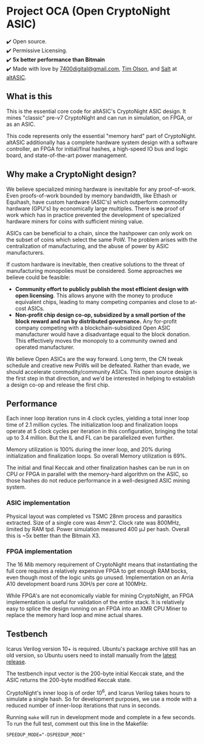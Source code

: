# Project OCA (Open CryptoNight ASIC)
:heavy_check_mark: Open source.  
:heavy_check_mark: Permissive Licensing.  
:heavy_check_mark: __5x better performance than Bitmain__  
:heavy_check_mark:  Made with love by [7400digital@gmail.com](http://www.7400.digital/), [Tim Olson](https://linkedin.com/in/olsontim), and [Salt](https://twitter.com/_vhsv3) at  [altASIC](http://altasic.com/).  

## What is this

This is the essential core code for altASIC's CryptoNight ASIC design.
It mines "classic" pre-v7 CryptoNight and can run in simulation, on FPGA, or as an ASIC.

This code represents only the essential "memory hard" part of CryptoNight.
altASIC additionally has a complete hardware system design with a software controller,
an FPGA for initial/final hashes, a high-speed IO bus and logic board,
and state-of-the-art power management.

## Why make a CryptoNight design?

We believe specialized mining hardware is inevitable for any proof-of-work.  Even
proofs-of-work bounded by memory bandwidth, like Ethash or Equihash, have custom hardware 
(ASIC's) which outperform commodity hardware (GPU's) by economically large multiples.
There is __no__ proof of work which has in practice prevented the development of specialized 
hardware miners for coins with sufficient mining value. 

ASICs can be beneficial to a chain, since the hashpower can only work on the subset of coins which
select the same PoW. The problem arises with the centralization of manufacturing, and the abuse of 
power by ASIC manufacturers.

If custom hardware is inevitable, then creative solutions to the threat of manufacturing monopolies
must be considered.  Some approaches we believe could be feasible:
- __Community effort to publicly publish the most efficient design with open licensing__.  This allows anyone 
with the money to produce equivalent chips, leading to many competing companies and close to at-cost ASICs.
-  __Non-profit chip design co-op, subsidized by a small portion of the block reward and run by distributed
governance.__  Any for-profit company competing with a blockchain-subsidized Open ASIC manufacturer would
have a disadvantage equal to the block donation. This effectively moves the monopoly to a community owned 
and operated manufacturer.

We believe Open ASICs are the way forward.
Long term, the CN tweak schedule and creative new PoWs will be defeated.
Rather than evade, we should accelerate commodity/community ASICs.
This open source design is the first step in that direction,
and we'd be interested in helping to establish a design co-op and release the first chip.

## Performance
Each inner loop iteration runs in 4 clock cycles, yielding a total inner loop time of 2.1 million cycles.
The initialization loop and finalization loops operate at 5 clock cycles per iteration in this configuration,
bringing the total up to 3.4 million.
But the IL and FL can be parallelized even further.

Memory utilization is 100% during the inner loop, and 20% during initialization and finalization loops.
So overall Memory utilization is 69%.

The initial and final Keccak and other finalization hashes can be run in on CPU or FPGA 
in parallel with the memory-hard algorithm on the ASIC,
so those hashes do not reduce performance in a well-designed ASIC mining system.

### ASIC implementation
Physical layout was completed vs TSMC 28nm process and parasitics extracted.
Size of a single core was 4mm^2.
Clock rate was 800MHz, limited by RAM tpd.
Power simulation measured 400 μJ per hash.
Overall this is ~5x better than the Bitmain X3.

### FPGA implementation
The 16 Mib memory requirement of CryptoNight means that instantiating the full core
requires a relatively expensive FPGA to get enough RAM bocks,
even though most of the logic units go unused.
Implementation on an Arria A10 development board runs 30H/s per core at 100MHz.

While FPGA's are not economically viable for mining CryptoNight,
an FPGA implementation is useful for validation of the entire stack.
It is relatively easy to splice the design running on an FPGA
into an XMR CPU Miner to replace the memory hard loop and mine actual shares.

## Testbench

Icarus Verilog version 10+ is required.  Ubuntu's package archive still has an old version,
so Ubuntu users need to install manually from the
[latest release](https://github.com/steveicarus/iverilog).

The testbench input vector is the 200-byte initial Keccak state,
and the ASIC returns the 200-byte modified Keccak state.

CryptoNight's inner loop is of order 10<sup>6</sup>,
and Icarus Verilog takes hours to simulate a single hash.
So for development purposes,
we use a mode with a reduced number of inner-loop iterations that runs in seconds.

Running `make` will run in development mode and complete in a few seconds.
To run the full test, comment out this line in the Makefile:

```SPEEDUP_MODE="-DSPEEDUP_MODE"```
